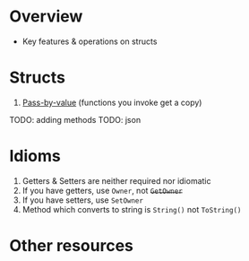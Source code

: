 # Overview
- Key features & operations on structs

# Structs
1. [Pass-by-value](TODO) (functions you invoke get a copy)



TODO: adding methods
TODO: json

# Idioms
1. Getters & Setters are neither required nor idiomatic
1. If you have getters, use `Owner`, not ~~`GetOwner`~~
1. If you have setters, use `SetOwner`
1. Method which converts to string is `String()` not `ToString()`

# Other resources
